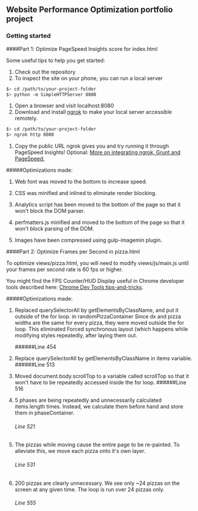 ## Website Performance Optimization portfolio project

### Getting started

####Part 1: Optimize PageSpeed Insights score for index.html

Some useful tips to help you get started:

1. Check out the repository
1. To inspect the site on your phone, you can run a local server

  ```bash
  $> cd /path/to/your-project-folder
  $> python -m SimpleHTTPServer 8080
  ```

1. Open a browser and visit localhost:8080
1. Download and install [ngrok](https://ngrok.com/) to make your local server accessible remotely.

  ``` bash
  $> cd /path/to/your-project-folder
  $> ngrok http 8080
  ```

1. Copy the public URL ngrok gives you and try running it through PageSpeed Insights! Optional: [More on integrating ngrok, Grunt and PageSpeed.](http://www.jamescryer.com/2014/06/12/grunt-pagespeed-and-ngrok-locally-testing/)

#####Optimizations made:

1. Web font was moved to the bottom to increase speed. 

2. CSS was minified and inlined to eliminate render blocking.

3. Analytics script has been moved to the bottom of the page so that it won't block the DOM parser.

4. perfmatters.js minified and moved to the bottom of the page so that it won't block parsing of the DOM.

5. Images have been compressed using gulp-imagemin plugin.

####Part 2: Optimize Frames per Second in pizza.html

To optimize views/pizza.html, you will need to modify views/js/main.js until your frames per second rate is 60 fps or higher. 

You might find the FPS Counter/HUD Display useful in Chrome developer tools described here: [Chrome Dev Tools tips-and-tricks](https://developer.chrome.com/devtools/docs/tips-and-tricks).

#####Optimizations made:
1. Replaced querySelectorAll by getElementsByClassName, and put it outside of the for loop. in randomPizzaContainer
   Since dx and pizza widths are the same for every pizza, they were moved outside the for loop.
   This eliminated Forced synchronous layout (which happens while modifying styles repeatedly, after laying them out. 
   
   ######Line 454

2. Replace querySelectorAll  by getElementsByClassName in items variable. 
   ######Line 513

3. Moved document.body.scrollTop to a variable called scrollTop so that it won't have to be repeatedly accessed inside the for loop. 
   ######Line 516

4. 5 phases are being repeatedly and unnecessarily calculated items.length times. Instead, we calculate them before hand and store them in phaseContainer. 
   ###### Line 521

5.  The pizzas while moving cause the entire page to be re-painted. To alleviate this, we move each pizza onto it's own layer.
	###### Line 531

6. 200 pizzas are clearly unnecessary. We see only ~24 pizzas on the screen at any given time. The loop is run over 24 pizzas only.
   ###### Line 555